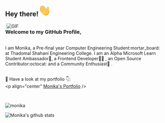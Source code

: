 ## Hey there!<img src="https://github.com/ABSphreak/ABSphreak/blob/master/gifs/Hi.gif" width="40px"><br>
<img align="right" alt="GIF" src="https://media.giphy.com/media/L1R1tvI9svkIWwpVYr/giphy.gif" width="500px" />

### Welcome to my GitHub Profile,
<br>
I am Monika, a Pre-final year Computer Engineering Student:mortar_board: at Thadomal Shahani Engineering College. I am an Alpha Microsoft Learn Student Ambassador🚀, a Frontend Developer👩‍💻 , an Open Source Contributor:octocat: and a Community Enthusiast🤝 .</br><br>

:link: Have a look at my portfolio 👇:</br> <p align="center" [Monika's Portfolio](https://m-code12.github.io/monikajha-v1/) />
<!---![vid](https://user-images.githubusercontent.com/53649201/92141667-5d565000-ee30-11ea-84a7-07100634fe5e.gif)---->

</br>
<p align="left"> <img src="https://komarev.com/ghpvc/?username=m-code12" alt="monika" /> </p>


<!--
**m-code12/m-code12** is a ✨ _special_ ✨ repository because its `README.md` (this file) appears on your GitHub profile.

Here are some ideas to get you started:

- 🔭 I’m currently working on ...
- 🌱 I’m currently learning ...
- 👯 I’m looking to collaborate on ...
- 🤔 I’m looking for help with ...
- 💬 Ask me about ...
- 📫 How to reach me: ...
- 😄 Pronouns: ...
- ⚡ Fun fact: ...
-->


![Monika's github stats](https://github-readme-stats.vercel.app/api?username=m-code12&show_icons=true&theme=synthwave)
